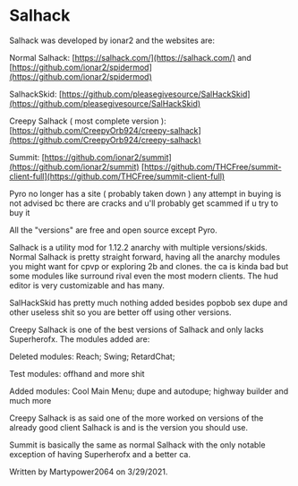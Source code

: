 # Salhack

Salhack was developed by ionar2 and the websites are:

Normal Salhack: [https://salhack.com/](https://salhack.com/) and [https://github.com/ionar2/spidermod](https://github.com/ionar2/spidermod)

SalhackSkid: [https://github.com/pleasegivesource/SalHackSkid](https://github.com/pleasegivesource/SalHackSkid)

Creepy Salhack \( most complete version \): [https://github.com/CreepyOrb924/creepy-salhack](https://github.com/CreepyOrb924/creepy-salhack)

Summit: [https://github.com/ionar2/summit](https://github.com/ionar2/summit) [https://github.com/THCFree/summit-client-full](https://github.com/THCFree/summit-client-full)

Pyro no longer has a site \( probably taken down \) any attempt in buying is not advised bc there are cracks and u'll probably get scammed if u try to buy it

All the "versions" are free and open source except Pyro.

Salhack is a utility mod for 1.12.2 anarchy with multiple versions/skids. Normal Salhack is pretty straight forward, having all the anarchy modules you might want for cpvp or exploring 2b and clones. the ca is kinda bad but some modules like surround rival even the most modern clients. The hud editor is very customizable and has many.

SalHackSkid has pretty much nothing added besides popbob sex dupe and other useless shit so you are better off using other versions.

Creepy Salhack is one of the best versions of Salhack and only lacks Superherofx. The modules added are: 

Deleted modules: Reach; Swing; RetardChat; 

Test modules: offhand and more shit 

Added modules: Cool Main Menu; dupe and autodupe; highway builder and much more 

Creepy Salhack is as said one of the more worked on versions of the already good client Salhack is and is the version you should use.

Summit is basically the same as normal Salhack with the only notable exception of having Superherofx and a better ca.

Written by Martypower2064 on 3/29/2021.

